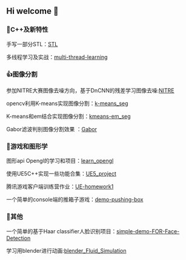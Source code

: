 ## Hi welcome 👋

### 🌈C++及新特性
手写一部分STL：[STL](https://github.com/Abelabc/STL)

多线程学习及实战：[multi-thread-learning](https://github.com/Abelabc/multi-thread-learning)

### 👍图像分割

参加NITRE大赛图像去噪方向，基于DnCNN的残差学习图像去噪:[NITRE](https://github.com/Abelabc/NITRE)

opencv利用K-means实现图像分割：[k-means_seg](https://github.com/Abelabc/k-means_seg)

K-means和em结合实现图像分割：[kmeans-em_seg](https://github.com/Abelabc/kmean-em_seg)

Gabor滤波判别图像分割效果 ：[Gabor](https://github.com/Abelabc/Gabor)

### 🍁游戏和图形学

图形api Opengl的学习和项目：[learn_opengl](https://github.com/Abelabc/learn_opengl)

使用UE5C++实现一些功能合集：[UE5_project](https://github.com/Abelabc/UE5_Project)

腾讯游戏客户端训练营作业：[UE-homework1](https://github.com/Abelabc/UE-homework1)

一个简单的console端的推箱子游戏：[demo-pushing-box](https://github.com/Abelabc/demo-pushing-box)

### 🌱其他


一个简单的基于Haar classifier人脸识别项目：[simple-demo-FOR-Face-Detection](https://github.com/Abelabc/simple-demo-FOR-Face-Detection)


学习用blender进行动画:[blender_Fluid_Simulation](https://github.com/Abelabc/blender_Fluid_Simulation)





<!--
**Abelabc/Abelabc** is a ✨ _special_ ✨ repository because its `README.md` (this file) appears on your GitHub profile.

Here are some ideas to get you started:

- 🔭 I’m currently working on ...
- 🌱 I’m currently learning ...
- 👯 I’m looking to collaborate on ...
- 🤔 I’m looking for help with ...
- 💬 Ask me about ...
- 📫 How to reach me: ...
- 😄 Pronouns: ...
- ⚡ Fun fact: ...
-->
